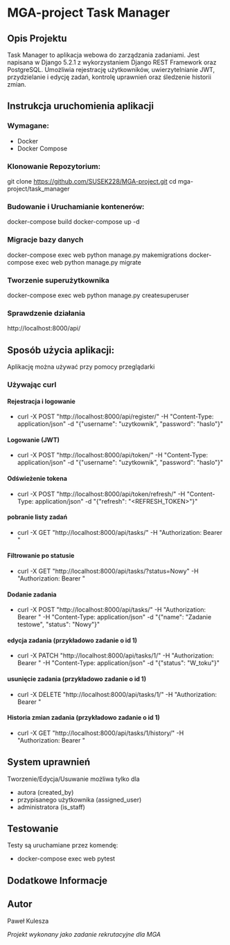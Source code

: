 # MGA-project Task Manager

## Opis Projektu
Task Manager to aplikacja webowa do zarządzania zadaniami. Jest napisana w Django 5.2.1 z wykorzystaniem Django REST Framework oraz PostgreSQL. Umożliwia rejestrację użytkowników, uwierzytelnianie JWT, przydzielanie i edycję zadań, kontrolę uprawnień oraz śledzenie historii zmian.

## Instrukcja uruchomienia aplikacji

### Wymagane:
- Docker
- Docker Compose

### Klonowanie Repozytorium:
git clone https://github.com/SUSEK228/MGA-project.git
cd mga-project/task_manager

### Budowanie i Uruchamianie kontenerów:
docker-compose build
docker-compose up -d 

### Migracje bazy danych
docker-compose exec web python manage.py makemigrations
docker-compose exec web python manage.py migrate

### Tworzenie superużytkownika
docker-compose exec web python manage.py createsuperuser

### Sprawdzenie działania
http://localhost:8000/api/

## Sposób użycia aplikacji:
Aplikację można używać przy pomocy przeglądarki 
### Używając curl
#### Rejestracja i logowanie 
- curl -X POST "http://localhost:8000/api/register/" -H "Content-Type: application/json" -d "{\"username\": \"uzytkownik\", \"password\": \"haslo\"}"
#### Logowanie (JWT)
- curl -X POST "http://localhost:8000/api/token/" -H "Content-Type: application/json" -d "{\"username\": \"uzytkownik\", \"password\": \"haslo\"}"
#### Odświeżenie tokena
- curl -X POST "http://localhost:8000/api/token/refresh/" -H "Content-Type: application/json" -d "{\"refresh\": \"<REFRESH_TOKEN>\"}"
#### pobranie listy zadań
- curl -X GET "http://localhost:8000/api/tasks/" -H "Authorization: Bearer <TOKEN>"
#### Filtrowanie po statusie
- curl -X GET "http://localhost:8000/api/tasks/?status=Nowy" -H "Authorization: Bearer <TOKEN>"
#### Dodanie zadania
- curl -X POST "http://localhost:8000/api/tasks/" -H "Authorization: Bearer <TOKEN>" -H "Content-Type: application/json" -d "{\"name\": \"Zadanie testowe\", \"status\": \"Nowy\"}"
#### edycja zadania (przykładowo zadanie o id 1)
- curl -X PATCH "http://localhost:8000/api/tasks/1/" -H "Authorization: Bearer <TOKEN>" -H "Content-Type: application/json" -d "{\"status\": \"W_toku\"}"
#### usunięcie zadania (przykładowo zadanie o id 1)
- curl -X DELETE "http://localhost:8000/api/tasks/1/" -H "Authorization: Bearer <TOKEN>"
#### Historia zmian zadania (przykładowo zadanie o id 1)
- curl -X GET "http://localhost:8000/api/tasks/1/history/" -H "Authorization: Bearer <TOKEN>"

## System uprawnień
Tworzenie/Edycja/Usuwanie możliwa tylko dla
- autora (created_by)
- przypisanego użytkownika (assigned_user)
- administratora (is_staff)

## Testowanie
Testy są uruchamiane przez komendę:
- docker-compose exec web pytest

## Dodatkowe Informacje

## Autor
Paweł Kulesza

*Projekt wykonany jako zadanie rekrutacyjne dla MGA*